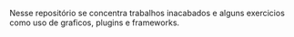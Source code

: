 Nesse repositório se concentra trabalhos inacabados e alguns exercicios como uso de graficos, plugins e frameworks. 

